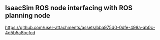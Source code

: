 ## IsaacSim  ROS node interfacing with ROS planning node

https://github.com/user-attachments/assets/bba975d0-0dfe-498a-ab0c-4d5b5a8bcfcd

